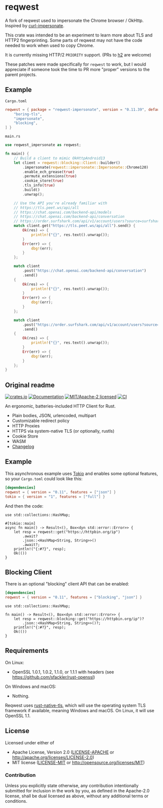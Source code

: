 # reqwest

A fork of reqwest used to impersonate the Chrome browser / OkHttp. Inspired by [curl-impersonate](https://github.com/lwthiker/curl-impersonate).

This crate was intended to be an experiment to learn more about TLS and HTTP2 fingerprinting. Some parts of reqwest may not have the code needed to work when used to copy Chrome.

It is currently missing HTTP/2 `PRIORITY` support. (PRs to [h2](https://github.com/hyperium/h2) are welcome)

These patches were made specifically for `reqwest` to work, but I would appreciate if someone took the time to PR more "proper" versions to the parent projects.

## Example

`Cargo.toml`

```toml
reqwest = { package = "reqwest-impersonate", version = "0.11.39", default-features = false, features = [
    "boring-tls",
    "impersonate",
    "blocking",
] }
```

`main.rs`

```rs
use reqwest_impersonate as reqwest;

fn main() {
    // Build a client to mimic OkHttpAndroid13
    let client = reqwest::blocking::Client::builder()
        .impersonate(reqwest::impersonate::Impersonate::Chrome120)
        .enable_ech_grease(true)
        .permute_extensions(true)
        .cookie_store(true)
        .tls_info(true)
        .build()
        .unwrap();

    // Use the API you're already familiar with
    // https://tls.peet.ws/api/all
    // https://chat.openai.com/backend-api/models
    // https://chat.openai.com/backend-api/conversation
    // https://order.surfshark.com/api/v1/account/users?source=surfshark
    match client.get("https://tls.peet.ws/api/all").send() {
        Ok(res) => {
            println!("{}", res.text().unwrap());
        }
        Err(err) => {
            dbg!(err);
        }
    };

    match client
        .post("https://chat.openai.com/backend-api/conversation")
        .send()
    {
        Ok(res) => {
            println!("{}", res.text().unwrap());
        }
        Err(err) => {
            dbg!(err);
        }
    };

    match client
        .post("https://order.surfshark.com/api/v1/account/users?source=surfshark")
        .send()
    {
        Ok(res) => {
            println!("{}", res.text().unwrap());
        }
        Err(err) => {
            dbg!(err);
        }
    };
}

```

## Original readme

[![crates.io](https://img.shields.io/crates/v/reqwest-impersonate.svg)](https://crates.io/crates/reqwest-impersonate)
[![Documentation](https://docs.rs/reqwest-impersonate/badge.svg)](https://docs.rs/reqwest-impersonate)
[![MIT/Apache-2 licensed](https://img.shields.io/crates/l/reqwest.svg)](./LICENSE-APACHE)
[![CI](https://github.com/seanmonstar/reqwest/workflows/CI/badge.svg)](https://github.com/seanmonstar/reqwest/actions?query=workflow%3ACI)

An ergonomic, batteries-included HTTP Client for Rust.

- Plain bodies, JSON, urlencoded, multipart
- Customizable redirect policy
- HTTP Proxies
- HTTPS via system-native TLS (or optionally, rustls)
- Cookie Store
- WASM
- [Changelog](CHANGELOG.md)

## Example

This asynchronous example uses [Tokio](https://tokio.rs) and enables some
optional features, so your `Cargo.toml` could look like this:

```toml
[dependencies]
reqwest = { version = "0.11", features = ["json"] }
tokio = { version = "1", features = ["full"] }
```

And then the code:

```rust,no_run
use std::collections::HashMap;

#[tokio::main]
async fn main() -> Result<(), Box<dyn std::error::Error>> {
    let resp = reqwest::get("https://httpbin.org/ip")
        .await?
        .json::<HashMap<String, String>>()
        .await?;
    println!("{:#?}", resp);
    Ok(())
}
```

## Blocking Client

There is an optional "blocking" client API that can be enabled:

```toml
[dependencies]
reqwest = { version = "0.11", features = ["blocking", "json"] }
```

```rust,no_run
use std::collections::HashMap;

fn main() -> Result<(), Box<dyn std::error::Error>> {
    let resp = reqwest::blocking::get("https://httpbin.org/ip")?
        .json::<HashMap<String, String>>()?;
    println!("{:#?}", resp);
    Ok(())
}
```

## Requirements

On Linux:

- OpenSSL 1.0.1, 1.0.2, 1.1.0, or 1.1.1 with headers (see <https://github.com/sfackler/rust-openssl>)

On Windows and macOS:

- Nothing.

Reqwest uses [rust-native-tls](https://github.com/sfackler/rust-native-tls),
which will use the operating system TLS framework if available, meaning Windows
and macOS. On Linux, it will use OpenSSL 1.1.

## License

Licensed under either of

- Apache License, Version 2.0 ([LICENSE-APACHE](LICENSE-APACHE) or <http://apache.org/licenses/LICENSE-2.0>)
- MIT license ([LICENSE-MIT](LICENSE-MIT) or <http://opensource.org/licenses/MIT>)

### Contribution

Unless you explicitly state otherwise, any contribution intentionally submitted
for inclusion in the work by you, as defined in the Apache-2.0 license, shall
be dual licensed as above, without any additional terms or conditions.
